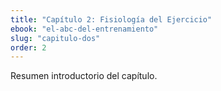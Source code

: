 ```yaml
---
title: "Capítulo 2: Fisiología del Ejercicio"
ebook: "el-abc-del-entrenamiento"
slug: "capitulo-dos"
order: 2
---
```

Resumen introductorio del capítulo.


